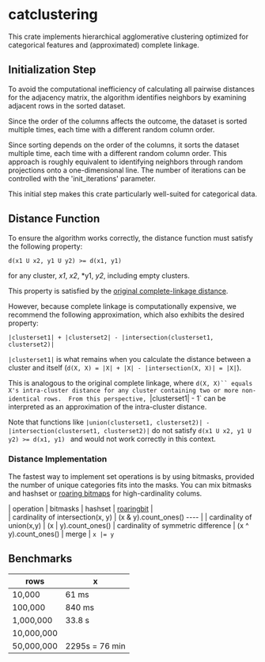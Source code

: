# catclustering

This crate implements hierarchical agglomerative clustering optimized for categorical features and (approximated) complete linkage.

## Initialization Step

To avoid the computational inefficiency of calculating all pairwise distances for the adjacency matrix, the algorithm identifies neighbors by examining adjacent rows in the sorted dataset. 

Since the order of the columns affects the outcome, the dataset is sorted multiple times, each time with a different random column order.

Since sorting depends on the order of the columns, it sorts the dataset multiple time, each time with a different random column order.
This approach is roughly equivalent to identifying neighbors through random projections onto a one-dimensional line.
The number of iterations can be controlled with the 'init_iterations' parameter.

This initial step makes this crate particularly well-suited for categorical data.

## Distance Function

To ensure the algorithm works correctly, the distance function must satisfy the following property:

```
d(x1 U x2, y1 U y2) >= d(x1, y1) 
```

for any cluster, *x1*, *x2*, *y1, *y2*, including empty clusters.

This property is satisfied by the [original complete-linkage distance](https://en.wikipedia.org/wiki/Complete-linkage_clustering).

However, because complete linkage is computationally expensive, we recommend the following approximation, which also exhibits the desired property:

```
|clusterset1| + |clusterset2| - |intersection(clusterset1, clusterset2)|
```

`|clusterset1|` is what remains when you calculate the distance between a cluster and itself  (`d(X, X) = |X| + |X| - |intersection(X, X)| = |X|`).

This is analogous to the original complete linkage, where `d(X, X)`` equals X's intra-cluster distance for any cluster containing two or more non-identical rows. 
From this perspective, `|clusterset1| - 1` can be interpreted as an approximation of the intra-cluster distance.

Note that functions like `|union(clusterset1, clusterset2)| - |intersection(clusterset1, clusterset2)|` do not satisfy `d(x1 U x2, y1 U y2) >= d(x1, y1) ` and would not work correctly in this context.

### Distance Implementation

The fastest way to implement set operations is by using bitmasks, provided the number of unique categories fits into the masks.
You can mix bitmasks and hashset or [roaring bitmaps](https://docs.rs/roaring/latest/roaring/) for high-cardinality colums.

| operation | bitmasks | hashset | [roaringbit]() |   
| cardinality of intersection(x, y) | (x & y).count_ones() ---- |
| cardinality of union(x,y) | (x | y).count_ones()
| cardinality of symmetric difference | (x ^ y).count_ones()
| merge | `x |= y`


## Benchmarks

| rows       | x    |
| ---------- | ---- |
| 10,000 | 61 ms |
| 100,000 | 840 ms
|   1,000,000         |  33.8 s    |
| 10,000,000 |      | 854 s \ = 14 min
| 50,000,000| 2295s = 76 min